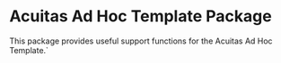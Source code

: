 # Acuitas Ad Hoc Template Package

This package provides useful support functions for the Acuitas Ad Hoc Template.`